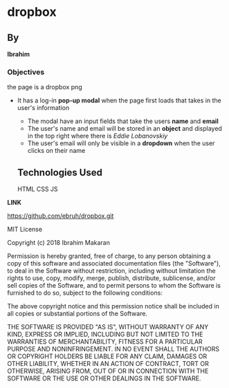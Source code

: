 # dropbox

## By

 **Ibrahim**

### Objectives
 the page is a dropbox png
* It has a log-in **pop-up modal** when the page first loads that takes in the user's information
  - The modal have an input fields that take the users **name** and **email**
  - The user's name and email will be stored in an **object** and displayed in the top right where there is _Eddie Lobanovskiy_
  - The user's email will only be visible in a **dropdown** when the user clicks on their name

  ## Technologies Used

  HTML CSS JS

**LINK**

https://github.com/ebruh/dropbox.git

  MIT License

Copyright (c) 2018 Ibrahim Makaran

Permission is hereby granted, free of charge, to any person obtaining a copy
of this software and associated documentation files (the "Software"), to deal
in the Software without restriction, including without limitation the rights
to use, copy, modify, merge, publish, distribute, sublicense, and/or sell
copies of the Software, and to permit persons to whom the Software is
furnished to do so, subject to the following conditions:

The above copyright notice and this permission notice shall be included in all
copies or substantial portions of the Software.

THE SOFTWARE IS PROVIDED "AS IS", WITHOUT WARRANTY OF ANY KIND, EXPRESS OR
IMPLIED, INCLUDING BUT NOT LIMITED TO THE WARRANTIES OF MERCHANTABILITY,
FITNESS FOR A PARTICULAR PURPOSE AND NONINFRINGEMENT. IN NO EVENT SHALL THE
AUTHORS OR COPYRIGHT HOLDERS BE LIABLE FOR ANY CLAIM, DAMAGES OR OTHER
LIABILITY, WHETHER IN AN ACTION OF CONTRACT, TORT OR OTHERWISE, ARISING FROM,
OUT OF OR IN CONNECTION WITH THE SOFTWARE OR THE USE OR OTHER DEALINGS IN THE
SOFTWARE.

